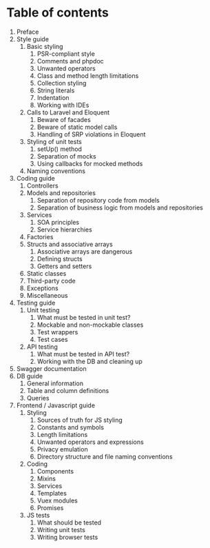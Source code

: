 # Table of contents

1. Preface
2. Style guide
    1. Basic styling
        1. PSR-compliant style
        2. Comments and phpdoc
        3. Unwanted operators
        4. Class and method length limitations
        5. Collection styling
        6. String literals
        7. Indentation
        8. Working with IDEs
    2. Calls to Laravel and Eloquent
        1. Beware of facades
        2. Beware of static model calls
        3. Handling of SRP violations in Eloquent
    3. Styling of unit tests
        1. setUp() method
        2. Separation of mocks
        3. Using callbacks for mocked methods
    4. Naming conventions
3. Coding guide
    1. Controllers
    2. Models and repositories
        1. Separation of repository code from models
        2. Separation of business logic from models and repositories
    3. Services
        1. SOA principles
        2. Service hierarchies
    4. Factories
    5. Structs and associative arrays
        1. Associative arrays are dangerous
        2. Defining structs
        3. Getters and setters
    6. Static classes
    7. Third-party code
    8. Exceptions
    9. Miscellaneous
4. Testing guide
    1. Unit testing
        1. What must be tested in unit test?
        2. Mockable and non-mockable classes
        3. Test wrappers
        4. Test cases
    2. API testing
        1. What must be tested in API test?
        2. Working with the DB and cleaning up
5. Swagger documentation
6. DB guide
    1. General information
    2. Table and column definitions
    3. Queries
7. Frontend / Javascript guide
    1. Styling
        1. Sources of truth for JS styling
        2. Constants and symbols
        3. Length limitations
        4. Unwanted operators and expressions
        5. Privacy emulation
        6. Directory structure and file naming conventions
    2. Coding
        1. Components
        2. Mixins
        3. Services
        4. Templates
        5. Vuex modules
        6. Promises
    3. JS tests
        1. What should be tested
        2. Writing unit tests
        3. Writing browser tests
